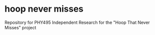 # hoop never misses
 Repository for PHY495 Independent Research for the "Hoop That Never Misses" project
